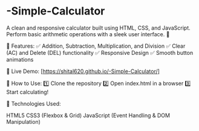 # -Simple-Calculator
A clean and responsive calculator built using HTML, CSS, and JavaScript. Perform basic arithmetic operations with a sleek user interface. 🚀

🔹 Features:
✅ Addition, Subtraction, Multiplication, and Division
✅ Clear (AC) and Delete (DEL) functionality
✅ Responsive Design
✅ Smooth button animations

🔗 Live Demo: [https://shital620.github.io/-Simple-Calculator/]

📌 How to Use:
1️⃣ Clone the repository
2️⃣ Open index.html in a browser
3️⃣ Start calculating!

🔧 Technologies Used:

HTML5
CSS3 (Flexbox & Grid)
JavaScript (Event Handling & DOM Manipulation)
